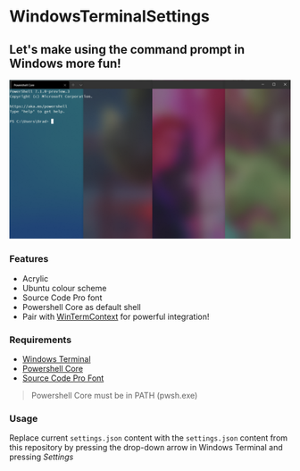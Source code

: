 # WindowsTerminalSettings

## Let's make using the command prompt in Windows more fun!

![Screenshot](https://github.com/soda3x/WindowsTerminalSettings/blob/master/screen.png)

### Features
* Acrylic
* Ubuntu colour scheme
* Source Code Pro font
* Powershell Core as default shell
* Pair with [WinTermContext](https://github.com/soda3x/WinTermContext) for powerful integration!

### Requirements
* [Windows Terminal](https://github.com/microsoft/terminal)
* [Powershell Core](https://github.com/PowerShell/PowerShell)
* [Source Code Pro Font](https://fonts.google.com/specimen/Source+Code+Pro?category=Monospace)

>Powershell Core must be in PATH (pwsh.exe)



### Usage
Replace current `settings.json` content with the `settings.json` content from this repository by pressing the drop-down arrow in Windows Terminal and pressing _Settings_
